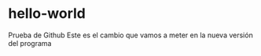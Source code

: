 # hello-world
Prueba de Github
Este es el cambio que vamos a meter en la nueva versión del programa
